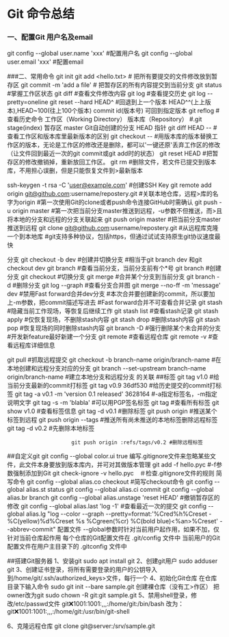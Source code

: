 # Git 命令总结

### 一、配置Git 用户名及email

git config --global user.name 'xxx'  #配置用户名
git config --global user.email 'xxx'  #配置email

###二、常用命令
git init
git add <hello.txt>  # 把所有要提交的文件修改放到暂存区
git commit -m 'add a file' # 把暂存区的所有内容提交到当前分支
git status #掌握工作区状态
git diff #查看文件修改内容
git log #查看提交历史
        git log --pretty=oneline
git reset --hard HEAD^ #回退到上一个版本
        HEAD^^(上上版本),HEAD~100(往上100个版本)
        commit id(版本号) 可回到指定版本
git reflog #查看历史命令
工作区（Working Directory）
版本库（Repository） #.git
        stage(index) 暂存区
        master Git自动创建的分支
        HEAD 指针
git diff HEAD -- <file> #查看工作区和版本库里最新版本的区别
git checkout -- <file> #用版本库的版本替换工作区的版本，无论是工作区的修改还是删除，都可以'一键还原'丢弃工作区的修改（让文件回到最近一次的git commit或git add时的状态）
git reset HEAD <file> #把暂存区的修改撤销掉，重新放回工作区。
git rm <file> #删除文件，若文件已提交到版本库，不用担心误删，但是只能恢复文件到>最新版本

ssh-keygen -t rsa -C 'user@example.com' #创建SSH Key
git remote add origin git@github.com:username/repostery.git #关联本地仓库，远程>库的名字为origin
        #第一次使用Git的clone或者push命令连接GitHub时需确认
git push -u origin master #第一次把当前分支master推送到远程，-u参数不但推送，而>且将本地的分支和远程的分支关联起来
git push origin master #把当前分支master推送到远程
git clone git@github.com:username/repostery.git #从远程库克隆一个到本地库
        #git支持多种协议，包括https，但通过试试支持原生git协议速度最快

分支
git checkout -b dev #创建并切换分支
        #相当于git branch dev 和git checkout dev
git branch #查看当前分支，当前分支前有个*号
git branch <name> #创建分支
git checkout <name> #切换分支
git merge <name> #合并某个分支到当前分支
git branch -d <name> #删除分支
git log --graph #查看分支合并图
git merge --no-ff -m 'message' dev #禁用Fast forward合并dev分支
        #本次合并要创建新的commit，所以要加上-m参数，把commit描述写进去
        #Fast forward合并不可查看合并记录
git stash #隐藏当前工作现场，等恢复后继续工作
git stash list #查看stash记录
git stash apply #仅恢复现场，不删除stash内容
git stash drop #删除stash内容
git stash pop #恢复现场的同时删除stash内容
git branch -D <name> #强行删除某个未合并的分支
        #开发新feature最好新建一个分支
git remote #查看远程仓库
git remote -v #查看远程库详细信息

git pull #抓取远程提交
git checkout -b branch-name origin/branch-name #在本地创建和远程分支对应的分支
git branch --set-upstream branch-name origin/branch-name #建立本地分支和远程分支
的关联
##标签
git tag v1.0 #给当前分支最新的commit打标签
git tag v0.9 36df530 #给历史提交的commit打标签
git tag -a v0.1 -m 'version 0.1 released' 3628164 #-a指定标签名，-m指定说明文字
git tag -s <tagname> -m 'blabla' #可以用PGP签名标签
git tag #查看所有标签
git show v1.0 #查看标签信息
git tag -d v0.1 #删除标签
git push origin <tagname> #推送某个标签到远程
git push origin --tags #推送所有尚未推送的本地标签删除远程标签  
git tag -d v0.2 #先删除本地标签

                         git push origin :refs/tags/v0.2 #删除远程标签
##自定义git
git config --global color.ui true
编写.gitignore文件来忽略某些文件，此文件本身要放到版本库内，并可对其做版本管理
git add -f hello.pyc #-f参数强制添加到Git
git check-ignore -v hello.pyc　＃检查.gitignore文件的规则
简写命令
git config --global alias.co checkout #简写checkout命令
git config --global alias.st status
git config --global alias.ci commit
git config --global alias.br branch
git config --global alias.unstage 'reset HEAD' #撤销暂存区的修改
git config --global alias.last 'log -1' #查看最近一次的提交
git config --global alias.lg "log --color --graph --pretty=format:'%Cred%h%Creset -%C(yellow)%d%Creset %s %Cgreen(%cr) %C(bold blue)<%an>%Creset' --abbrev-commit"
配置文件
--global参数时针对当前用户起作用，如果不加，仅针对当前仓库起作用
每个仓库的Git配置文件在 .git/config 文件中
当前用户的Git配置文件在用户主目录下的 .gitconfig 文件中

##搭建Git服务器
1、安装git sudo apt install git
2、创建git用户 sudo adduser git
3、创建证书登录，将所有需要登录的用户的公钥导入到/home/git/.ssh/authorized_keys>文件，每行一个
4、初始化Git仓库
        在仓库目录下输入命令 sudo git init --bare sample.git 创建裸仓库（没有工>作区）
        把owner改为git sudo chown -R git:git sample.git
5、禁用shell登录，修改/etc/passwd文件
        git:x:1001:1001:,,,:/home/git:/bin/bash
        改为：
        git:x:1001:1001:,,,:/home/git:/usr/bin/git-shell

6、克隆远程仓库
git clone git@server:/srv/sample.git
